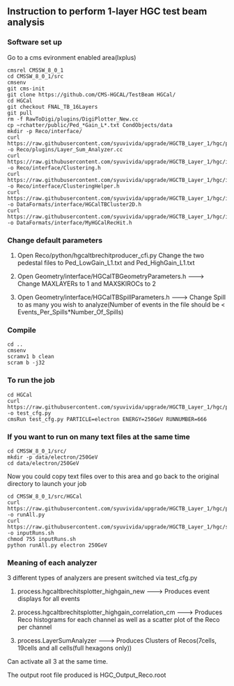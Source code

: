 
## Instruction to perform 1-layer HGC test beam analysis
### Software set up

Go to a cms evironment enabled area(lxplus)

```
cmsrel CMSSW_8_0_1
cd CMSSW_8_0_1/src
cmsenv
git cms-init
git clone https://github.com/CMS-HGCAL/TestBeam HGCal/
cd HGCal
git checkout FNAL_TB_16Layers
git pull
rm -f RawToDigi/plugins/DigiPlotter_New.cc
cp ~rchatter/public/Ped_*Gain_L*.txt CondObjects/data
mkdir -p Reco/interface/
curl https://raw.githubusercontent.com/syuvivida/upgrade/HGCTB_Layer_1/hgc/plugin/Layer_Sum_Analyzer.cc -o Reco/plugins/Layer_Sum_Analyzer.cc
curl https://raw.githubusercontent.com/syuvivida/upgrade/HGCTB_Layer_1/hgc/interface/Clustering.h -o Reco/interface/Clustering.h
curl https://raw.githubusercontent.com/syuvivida/upgrade/HGCTB_Layer_1/hgc/interface/ClusteringHelper.h -o Reco/interface/ClusteringHelper.h
curl https://raw.githubusercontent.com/syuvivida/upgrade/HGCTB_Layer_1/hgc/interface/HGCalTBCluster2D.h -o DataFormats/interface/HGCalTBCluster2D.h 
curl https://raw.githubusercontent.com/syuvivida/upgrade/HGCTB_Layer_1/hgc/interface/MyHGCalRecHit.h -o DataFormats/interface/MyHGCalRecHit.h
```

### Change default parameters

1) Open Reco/python/hgcaltbrechitproducer_cfi.py
Change the two pedestal files to Ped_LowGain_L1.txt and Ped_HighGain_L1.txt

2) Open Geometry/interface/HGCalTBGeometryParameters.h
---> Change MAXLAYERs to 1 and MAXSKIROCs to 2

3) Open Geometry/interface/HGCalTBSpillParameters.h
---> Change Spill to as many you wish to analyze(Number of events in the file should be < Events_Per_Spills*Number_Of_Spills)

 
### Compile 
```
cd ..
cmsenv
scramv1 b clean
scram b -j32
```
### To run the job
```
cd HGCal
curl https://raw.githubusercontent.com/syuvivida/upgrade/HGCTB_Layer_1/hgc/python/test_cfg.py -o test_cfg.py
cmsRun test_cfg.py PARTICLE=electron ENERGY=250GeV RUNNUMBER=666
```
### If you want to run on many text files at the same time

```
cd CMSSW_8_0_1/src/
mkdir -p data/electron/250GeV
cd data/electron/250GeV
```
Now you could copy text files over to this area and go back to the original directory to launch your job

```
cd CMSSW_8_0_1/src/HGCal
curl https://raw.githubusercontent.com/syuvivida/upgrade/HGCTB_Layer_1/hgc/python/runAll.py -o runAll.py
curl https://raw.githubusercontent.com/syuvivida/upgrade/HGCTB_Layer_1/hgc/shellscript/inputRuns.sh -o inputRuns.sh
chmod 755 inputRuns.sh
python runAll.py electron 250GeV
```

### Meaning of each analyzer

3 different types of analyzers are present switched via test_cfg.py

1) process.hgcaltbrechitsplotter_highgain_new ---> Produces event displays for all events

2) process.hgcaltbrechitsplotter_highgain_correlation_cm  ---> Produces Reco histograms for each channel as well as a scatter plot of the Reco per channel

3) process.LayerSumAnalyzer ---> Produces Clusters of Recos(7cells, 19cells and all cells(full hexagons only))

Can activate all 3 at the same time.

The output root file produced is HGC_Output_Reco.root

